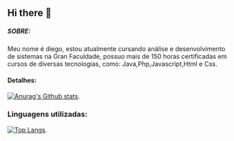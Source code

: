 ## Hi there 👋


##### SOBRE:
  Meu nome é diego, estou atualmente cursando análise e desenvolvimento de sistemas na Gran Faculdade, possuo mais de 150 horas certificadas em cursos de diversas tecnologias, como: Java,Php,Javascript,Html e Css.

#### Detalhes:

[![Anurag's Github stats](https://github-readme-stats.vercel.app/api?username=drmdg&layout-compact)](https://github.com/anuraghazra/github-readme-stats).

### Linguagens utilizadas:

[![Top Langs](https://github-readme-stats.vercel.app/api/top-langs/?username=drmdg&show_icons=true&theme=dark)](https://github.com/anuraghazra/github-readme-stats).
